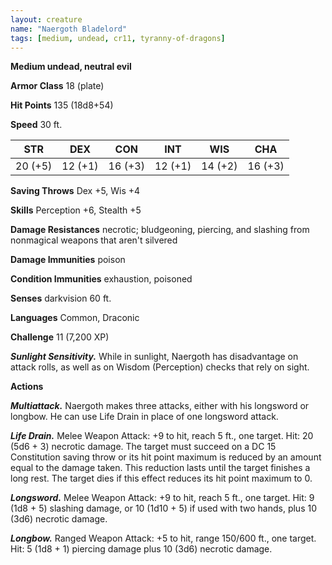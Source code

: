 ```yaml
---
layout: creature
name: "Naergoth Bladelord"
tags: [medium, undead, cr11, tyranny-of-dragons]
---
```


**Medium undead, neutral evil**

**Armor Class** 18 (plate)

**Hit Points** 135 (18d8+54)

**Speed** 30 ft.

|   STR   |   DEX   |   CON   |   INT   |   WIS   |   CHA   |
|:-----:|:-----:|:-----:|:-----:|:-----:|:-----:|
| 20 (+5) | 12 (+1) | 16 (+3) | 12 (+1) | 14 (+2) | 16 (+3) |

**Saving Throws** Dex +5, Wis +4

**Skills** Perception +6, Stealth +5

**Damage Resistances** necrotic; bludgeoning, piercing, and slashing from nonmagical weapons that aren't silvered

**Damage Immunities** poison

**Condition Immunities** exhaustion, poisoned

**Senses** darkvision 60 ft.

**Languages** Common, Draconic

**Challenge** 11 (7,200 XP)

***Sunlight Sensitivity.*** While in sunlight, Naergoth has disadvantage on attack rolls, as well as on Wisdom (Perception) checks that rely on sight.

**Actions**

***Multiattack.*** Naergoth makes three attacks, either with his longsword or longbow. He can use Life Drain in place of one longsword attack.

***Life Drain.*** Melee Weapon Attack: +9 to hit, reach 5 ft., one target. Hit: 20 (5d6 + 3) necrotic damage. The target must succeed on a DC 15 Constitution saving throw or its hit point maximum is reduced by an amount equal to the damage taken. This reduction lasts until the target finishes a long rest. The target dies if this effect reduces its hit point maximum to 0.

***Longsword.*** Melee Weapon Attack: +9 to hit, reach 5 ft., one target. Hit: 9 (1d8 + 5) slashing damage, or 10 (1d10 + 5) if used with two hands, plus 10 (3d6) necrotic damage.

***Longbow.*** Ranged Weapon Attack: +5 to hit, range 150/600 ft., one target. Hit: 5 (1d8 + 1) piercing damage plus 10 (3d6) necrotic damage.

